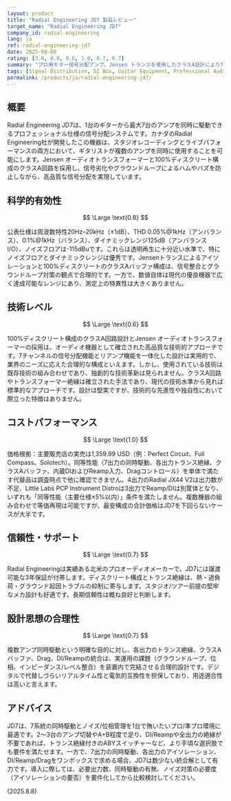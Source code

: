 ```yaml
---
layout: product
title: "Radial Engineering JD7 製品レビュー"
target_name: "Radial Engineering JD7"
company_id: radial-engineering
lang: ja
ref: radial-engineering-jd7
date: 2025-08-08
rating: [3.8, 0.8, 0.6, 1.0, 0.7, 0.7]
summary: "プロ用ギター信号分配アンプ。Jensen トランスを使用したクラスA設計により7台のアンプを同時駆動可能。"
tags: [Signal Distribution, DI Box, Guitar Equipment, Professional Audio]
permalink: /products/ja/radial-engineering-jd7/
---
```


## 概要

Radial Engineering JD7は、1台のギターから最大7台のアンプを同時に駆動できるプロフェッショナル仕様の信号分配システムです。カナダのRadial Engineering社が開発したこの機器は、スタジオレコーディングとライブパフォーマンスの両方において、ギタリストが複数のアンプを同時に使用することを可能にします。Jensen オーディオトランスフォーマーと100%ディスクリート構成のクラスA回路を採用し、信号劣化やグラウンドループによるハムやバズを防止しながら、高品質な信号分配を実現しています。

## 科学的有効性

$$ \Large \text{0.8} $$

公表仕様は周波数特性20Hz–20kHz（±1dB）、THD 0.05%@1kHz（アンバランス）、0.1%@1kHz（バランス）、ダイナミックレンジ125dB（アンバランスI/O）、ノイズフロアは-115dBuです。これらは透明再生に十分近い水準で、特にノイズフロアとダイナミックレンジは優秀です。Jensenトランスによるアイソレーションと100%ディスクリートのクラスAバッファ構成は、信号整合とグラウンドループ対策の観点で合理的です。一方で、数値自体は現代の優良機器で広く達成可能なレンジにあり、測定上の特異性は大きくありません。

## 技術レベル

$$ \Large \text{0.6} $$

100%ディスクリート構成のクラスA回路設計とJensen オーディオトランスフォーマーの採用は、オーディオ機器として確立された高品質な技術的アプローチです。7チャンネルの信号分配機能とリアンプ機能を一体化した設計は実用的で、業界のニーズに応えた合理的な構成といえます。しかし、使用されている技術は既存技術の組み合わせであり、独創的な技術革新は見られません。クラスA回路やトランスフォーマー絶縁は確立された手法であり、現代の技術水準から見れば標準的なアプローチです。設計は堅実ですが、技術的な先進性や独自性において際立った特徴はありません。

## コストパフォーマンス

$$ \Large \text{1.0} $$

価格根拠：主要販売店の実売は1,359.99 USD（例：Perfect Circuit、Full Compass、Solotech）。同等性能（7出力の同時駆動、各出力トランス絶縁、クラスAバッファ、内蔵DIおよびReamp入力、Dragコントロール）を単体で満たす代替品は調査時点で他に確認できません。4出力のRadial JX44 V2は出力数が不足、Little Labs PCP Instrument Distroは3出力でReamp/DIは別筐体となり、いずれも「同等性能（主要仕様±5%以内）」条件を満たしません。複数機器の組み合わせで等価再現は可能ですが、最安構成の合計価格はJD7を下回らないケースが大半です。

## 信頼性・サポート

$$ \Large \text{0.7} $$

Radial Engineeringは実績ある北米のプロオーディオメーカーで、JD7には譲渡可能な3年保証が付帯します。ディスクリート構成とトランス絶縁は、熱・過負荷・グラウンド起因トラブルの抑制に寄与します。スタジオ/ツアー前提の堅牢なメカ設計も好適です。長期信頼性は概ね良好と判断します。

## 設計思想の合理性

$$ \Large \text{0.7} $$

複数アンプ同時駆動という明確な目的に対し、各出力のトランス絶縁、クラスAバッファ、Drag、DI/Reampの統合は、実運用の課題（グラウンドループ、位相、インピーダンス/レベル整合）を装置内で完結させる合理的設計です。デジタルで代替しづらいリアルタイム性と電気的互換性を担保しており、用途適合性は高いと言えます。

## アドバイス

JD7は、7系統の同時駆動とノイズ/位相管理を1台で賄いたいプロ/準プロ環境に最適です。2〜3台のアンプ切替やA+B程度で足り、DI/Reampや全出力の絶縁が不要であれば、トランス絶縁付きのABYスイッチャーなど、より手頃な選択肢でも要件を満たせます。一方で、7出力の同時駆動、各出力のアイソレーション、DI/Reamp/Dragをワンボックスで求める場合、JD7は数少ない統合解として有力です。導入に際しては、必要出力数、同時駆動の有無、ノイズ対策の必要度（アイソレーションの要否）を要件化してから比較検討してください。

(2025.8.8)
